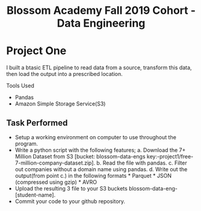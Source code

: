 <div align="center">
	<h1>Blossom Academy Fall 2019 Cohort - Data Engineering</h1>
</div>

<h1>Project One</h2>
I built a btasic ETL pipeline to read data from a source, transform this data, 
then load the output into a prescribed location.

Tools Used
- Pandas 
- Amazon Simple Storage Service(S3)

<h2>Task Performed</h2>

- Setup a working environment on computer to use throughout the program.
- Write a python script with the following features; 
    a. Download the 7+ Million Dataset from S3 [bucket: blossom-data-engs key:-project1/free-7-million-company-dataset.zip].
    b. Read the file with pandas.
    c. Filter out companies without a domain name using pandas.
    d. Write out the output(from point c.) in the following formats 
        * Parquet
        * JSON (compressed using gzip)
        * AVRO
- Upload the resulting 3 file to your S3 buckets blossom-data-eng-[student-name].
- Commit your code to your github repository.

